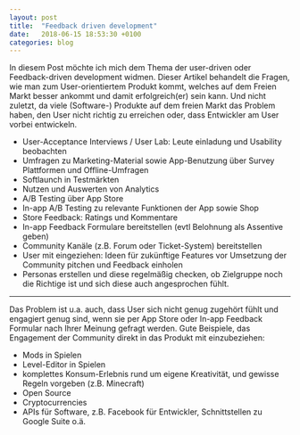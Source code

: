 ```yaml
---
layout: post
title:  "Feedback driven development"
date:   2018-06-15 18:53:30 +0100
categories: blog
---
```




In diesem Post möchte ich mich dem Thema der user-driven oder Feedback-driven development widmen. Dieser Artikel behandelt die Fragen, wie man zum User-orientiertem Produkt kommt, welches auf dem Freien Markt besser ankommt und damit erfolgreich(er) sein kann. Und nicht zuletzt, da viele (Software-) Produkte auf dem freien Markt das Problem haben, den User nicht richtig zu erreichen oder, dass Entwickler am User vorbei entwickeln.

* User-Acceptance Interviews / User Lab: Leute einladung und Usability beobachten
* Umfragen zu Marketing-Material sowie App-Benutzung über Survey Plattformen und Offline-Umfragen
* Softlaunch in Testmärkten
* Nutzen und Auswerten von Analytics
* A/B Testing über App Store
* In-app A/B Testing zu relevante Funktionen der App sowie Shop
* Store Feedback: Ratings und Kommentare
* In-app Feedback Formulare bereitstellen (evtl Belohnung als Assentive geben)
* Community Kanäle (z.B. Forum oder Ticket-System) bereitstellen
* User mit eingeziehen: Ideen für zukünftige Features vor Umsetzung der Community pitchen und Feedback einholen
* Personas erstellen und diese regelmäßig checken, ob Zielgruppe noch die Richtige ist und sich diese auch angesprochen fühlt.

---

Das Problem ist u.a. auch, dass User sich nicht genug zugehört fühlt und engagiert genug sind, wenn sie per App Store oder In-app Feedback Formular nach Ihrer Meinung gefragt werden. Gute Beispiele, das Engagement der Community direkt in das Produkt mit einzubeziehen:

* Mods in Spielen
* Level-Editor in Spielen
* komplettes Konsum-Erlebnis rund um eigene Kreativität, und gewisse Regeln vorgeben (z.B. Minecraft)
* Open Source
* Cryptocurrencies
* APIs für Software, z.B. Facebook für Entwickler, Schnittstellen zu Google Suite o.ä.

